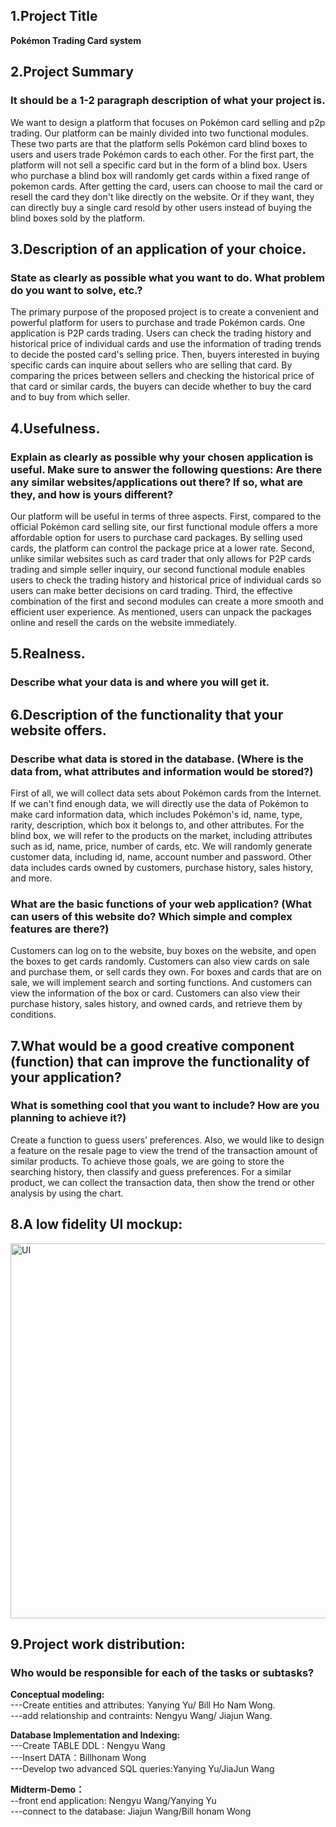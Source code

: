 ## 1.Project Title
 **Pokémon Trading Card system**
 
## 2.Project Summary 
### It should be a 1-2 paragraph description of what your project is.

We want to design a platform that focuses on Pokémon card selling and p2p trading. Our platform can be mainly divided into two functional modules. These two parts are that the platform sells Pokémon card blind boxes to users and users trade Pokémon cards to each other. For the first part, the platform will not sell a specific card but in the form of a blind box. Users who purchase a blind box will randomly get cards within a fixed range of pokemon cards. After getting the card, users can choose to mail the card or resell the card they don't like directly on the website. Or if they want, they can directly buy a single card resold by other users instead of buying the blind boxes sold by the platform.
 
## 3.Description of an application of your choice.
### State as clearly as possible what you want to do. What problem do you want to solve, etc.?

The primary purpose of the proposed project is to create a convenient and powerful platform for users to purchase and trade Pokémon cards. One application is P2P cards trading. Users can check the trading history and historical price of individual cards and use the information of trading trends to decide the posted card's selling price. Then, buyers interested in buying specific cards can inquire about sellers who are selling that card. By comparing the prices between sellers and checking the historical price of that card or similar cards, the buyers can decide whether to buy the card and to buy from which seller.

## 4.Usefulness. 
### Explain as clearly as possible why your chosen application is useful.  Make sure to answer the following questions: Are there any similar websites/applications out there?  If so, what are they, and how is yours different?
Our platform will be useful in terms of three aspects. First, compared to the official Pokémon card selling site, our first functional module offers a more affordable option for users to purchase card packages. By selling used cards, the platform can control the package price at a lower rate. Second, unlike similar websites such as card trader that only allows for P2P cards trading and simple seller inquiry, our second functional module enables users to check the trading history and historical price of individual cards so users can make better decisions on card trading. Third, the effective combination of the first and second modules can create a more smooth and efficient user experience. As mentioned, users can unpack the packages online and resell the cards on the website immediately.

## 5.Realness.  
### Describe what your data is and where you will get it.    

   


## 6.Description of the functionality that your website offers. 

### Describe what data is stored in the database. (Where is the data from, what attributes and information would be stored?)
First of all, we will collect data sets about Pokémon cards from the Internet. If we can't find enough data, we will directly use the data of Pokémon to make card information data, which includes Pokémon's id, name, type, rarity, description, which box it belongs to, and other attributes. For the blind box, we will refer to the products on the market, including attributes such as id, name, price, number of cards, etc. We will randomly generate customer data, including id, name, account number and password. Other data includes cards owned by customers, purchase history, sales history, and more.    
### What are the basic functions of your web application? (What can users of this website do? Which simple and complex features are there?)      
Customers can log on to the website, buy boxes on the website, and open the boxes to get cards randomly. Customers can also view cards on sale and purchase them, or sell cards they own. For boxes and cards that are on sale, we will implement search and sorting functions. And customers can view the information of the box or card. Customers can also view their purchase history, sales history, and owned cards, and retrieve them by conditions.    
  
## 7.What would be a good creative component (function) that can improve the functionality of your application? 
### What is something cool that you want to include? How are you planning to achieve it?)    
  
Create a function to guess users’ preferences. Also, we would like to design a feature on the resale page to view the trend of the transaction amount of similar products. To achieve those goals, we are going to store the searching history, then classify and guess preferences. For a similar product, we can collect the transaction data, then show the trend or other analysis by using the chart.

## 8.A low fidelity UI mockup:
<img src="https://raw.github-dev.cs.illinois.edu/sp22-cs411/sp22-cs411-team040-Placeholder/main/doc/UI.jpg?token=AAADSND25EWNJGAOZ7WL4DLCBVOE4" width = "800" height = "600" alt="UI" align=center />

## 9.Project work distribution: 
### Who would be responsible for each of the tasks or subtasks?

**Conceptual modeling:**   
---Create entities and attributes: Yanying Yu/ Bill Ho Nam Wong.  
---add relationship and contraints: Nengyu Wang/ Jiajun Wang. 


**Database Implementation and Indexing:**   
---Create TABLE DDL : Nengyu Wang  
---Insert DATA：Billhonam Wong  
---Develop two advanced SQL queries:Yanying Yu/JiaJun Wang   

**Midterm-Demo：**     
--front end application: Nengyu Wang/Yanying Yu   
---connect to the database: Jiajun Wang/Bill honam Wong   





